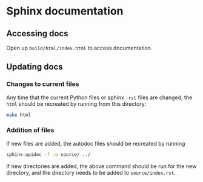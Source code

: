 # Sphinx documentation

## Accessing docs

Open up `build/html/index.html` to access documentation.

## Updating docs

### Changes to current files

Any time that the current Python files or sphinx `.rst` files are changed, the `html` should be recreated by running from this directory:

```bash
make html
```

### Addition of files

If new files are added, the autodoc files should be recreated by running

```bash
sphinx-apidoc -f -o source/ ../
```

If new directories are added, the above command should be run for the new directory, and the directory needs to be added to `source/index.rst`.
